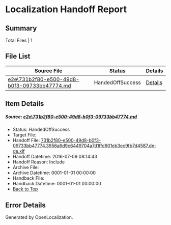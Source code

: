 # <a name='report-top'></a> Localization Handoff Report

## Summary
 Total Files | 1

## File List
 Source File | Status | Details 
 ----------- | ------ | ------- 
 [e2e\731b2f80-e500-49d8-b0f3-09733bb47774.md](https://github.com/OpenLocalizationTestOrg/oltest/blob/1fea603491151e700c1806ebc3b2ec0f574abd71/e2e/731b2f80-e500-49d8-b0f3-09733bb47774.md) | HandedOffSuccess | [Details](#49d89aa5eb0913a721530e1c65f8d57625a661ff1)

## Item Details
##### <a name='49d89aa5eb0913a721530e1c65f8d57625a661ff1'></a> Source: [e2e\731b2f80-e500-49d8-b0f3-09733bb47774.md](https://github.com/OpenLocalizationTestOrg/oltest/blob/1fea603491151e700c1806ebc3b2ec0f574abd71/e2e/731b2f80-e500-49d8-b0f3-09733bb47774.md)
* Status: HandedOffSuccess
* Target File: 
* Handoff File: [731b2f80-e500-49d8-b0f3-09733bb47774.3956a6d9c6449704a7d1ffd601eb3ec9fb7d4587.de-de.xlf](https://github.com/OpenLocalizationTestOrg/olhandoff-e2e/blob/410dea49b2ac78dbd4297cc1f8bb15f359bf2bee/ol-handoff/OpenLocalizationTestOrg/oltest-dede-fly/ci/mt/731b2f80-e500-49d8-b0f3-09733bb47774.3956a6d9c6449704a7d1ffd601eb3ec9fb7d4587.de-de.xlf)
* Handoff Datetime: 2016-07-09 08:14:43
* Handoff Reason: Include
* Archive File: 
* Archive Datetime: 0001-01-01 00:00:00
* Handback File: 
* Handback Datetime: 0001-01-01 00:00:00
* [Back to Top](#report-top)


## Error Details

Generated by OpenLocalization.
